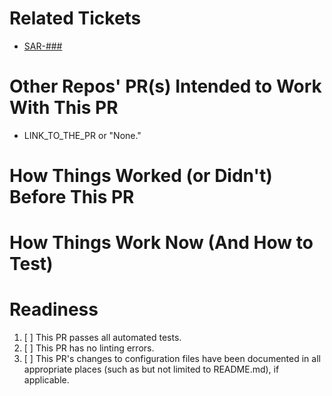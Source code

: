 # Related Tickets

<!-- If there is no Jira ticket for this PR, say why not. -->

- [SAR-###](https://jira.amida-tech.com/browse/SAR-###)

# Other Repos' PR(s) Intended to Work With This PR

- LINK_TO_THE_PR or "None."

# How Things Worked (or Didn't) Before This PR

<!-- You may say "See Jira Ticket X" if the Jira ticket has this info -->

# How Things Work Now (And How to Test)

<!-- Include test setup, testing steps, and expected results -->
<!-- You may say "See Jira Ticket X" if the Jira ticket has this info -->

# Readiness

<!--- Check all that apply, please provide context when a condition cannot be met. -->

1. [ ] This PR passes all automated tests.
2. [ ] This PR has no linting errors.
3. [ ] This PR's changes to configuration files have been documented in all appropriate places (such as but not limited to README.md), if applicable.
   <!--- Such as moving to a new branch on an API, modifying a table, running a script, etc. -->
   <!--- If yes, please document the changes here. -->

